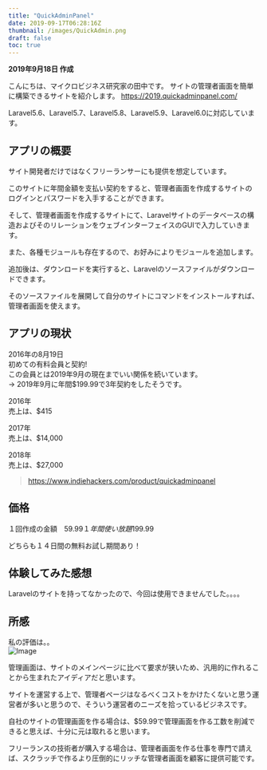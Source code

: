 ```yaml
---
title: "QuickAdminPanel"
date: 2019-09-17T06:28:16Z
thumbnail: /images/QuickAdmin.png
draft: false
toc: true
---
```


**2019年9月18日 作成**

こんにちは、マイクロビジネス研究家の田中です。
サイトの管理者画面を簡単に構築できるサイトを紹介します。
https://2019.quickadminpanel.com/

Laravel5.6、Laravel5.7、Laravel5.8、Laravel5.9、Laravel6.0に対応しています。

<!--more-->

## アプリの概要

サイト開発者だけではなくフリーランサーにも提供を想定しています。  
  
このサイトに年間金額を支払い契約をすると、管理者画面を作成するサイトの
ログインとパスワードを入手することができます。  

そして、管理者画面を作成するサイトにて、Laravelサイトのデータベースの構造およびそのリレーションをウェブインターフェイスのGUIで入力していきます。  

また、各種モジュールも存在するので、お好みによりモジュールを追加します。  

追加後は、ダウンロードを実行すると、Laravelのソースファイルがダウンロードできます。  

そのソースファイルを展開して自分のサイトにコマンドをインストールすれば、管理者画面を使えます。

## アプリの現状

2016年の8月19日  
初めての有料会員と契約!  
この会員とは2019年9月の現在までいい関係を続いています。  
→ 2019年9月に年間$199.99で3年契約をしたそうです。

2016年  
売上は、$415

2017年  
売上は、$14,000

2018年  
売上は、$27,000

> https://www.indiehackers.com/product/quickadminpanel

## 価格

１回作成の金額　$59.99
１年間使い放題　$199.99

どちらも１４日間の無料お試し期間あり！

## 体験してみた感想

Laravelのサイトを持ってなかったので、今回は使用できませんでした。。。。

## 所感

私の評価は。。  
![Image](/images/Star3.png)  

管理画面は、サイトのメインページに比べて要求が狭いため、汎用的に作れることから生まれたアイディアだと思います。    

サイトを運営する上で、管理者ページはなるべくコストをかけたくないと思う運営者が多いと思うので、そういう運営者のニーズを拾っているビジネスです。  

自社のサイトの管理画面を作る場合は、$59.99で管理画面を作る工数を削減できると思えば、十分に元は取れると思います。  

フリーランスの技術者が購入する場合は、管理者画面を作る仕事を専門で請えば、スクラッチで作るより圧倒的にリッチな管理者画面を顧客に提供可能です。 



